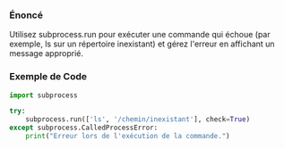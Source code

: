 ### Énoncé

Utilisez subprocess.run pour exécuter une commande qui échoue (par exemple, ls sur un répertoire inexistant) et gérez l'erreur en affichant un message approprié.

### Exemple de Code

```python
import subprocess

try:
    subprocess.run(['ls', '/chemin/inexistant'], check=True)
except subprocess.CalledProcessError:
    print("Erreur lors de l'exécution de la commande.")
```